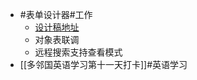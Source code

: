- #表单设计器#工作
	- [设计稿地址](http://ax.youlu.com/pro/3MFwOJVzy1E/?axmodal=share#id=6v11mv&p=%E5%9C%A8%E7%BA%BF%E8%A1%A8%E5%8D%95)
	- 对象表联调
	- 远程搜索支持查看模式
- [[多邻国英语学习第十一天打卡]]#英语学习